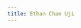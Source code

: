 ```yaml
---
title: Ethan Chan Uji
---
```


<script src="../../_scripts/orgchart.js"></script>

<div style="width:100%; height:700px;" id="tree"></div>

<script>
    var chart = new OrgChart(document.getElementById("tree"), {
    nodeMouseClick: OrgChart.action.none,
    template: "rony",
    enableSearch: false,
    mouseScrool: OrgChart.action.none,
    nodeBinding: {
        field_0: "name",
        field_1: "numbernick",
        field_2: "class",
        img_0: "img"
    },
    nodes: [
        { id: 1, name: "Ethan Chan", numbernick: "#1 \"\Doc McStuffins\"\ ", class: "Charter Class \|\ SP20", img: "../../images/bros/1echan.png" },
        { id: 2, pid: 1, name: "Kristian Janevski", numbernick: "#37 \"\MESSIDONIΛ\"\ ", class: "Delta Class \|\ SP23", img: "https://cdn.balkan.app/shared/empty-img-white.svg" },
        { id: 3, pid: 1, name: "Sonny Vuong", numbernick: "#13 \"\CASΛNOVA\"\ ", class: "Alpha Class \|\ SP21", img: "../../images/bros/13svuong.png" },        
        { id: 4, pid: 3, name: "Kelvin Nguyen", numbernick: "#25 \"\GOOCHIE MΛNE\"\ ", class: "Beta Class \|\ FA21", img: "../../images/bros/25knguyen.png" },
        { id: 5, pid: 4, name: "Harrison Thow", numbernick: "#43 \"\VΛPRE\"\ ", class: "Delta Class \|\ SP23", img: "https://cdn.balkan.app/shared/empty-img-white.svg" },
]
});
</script>